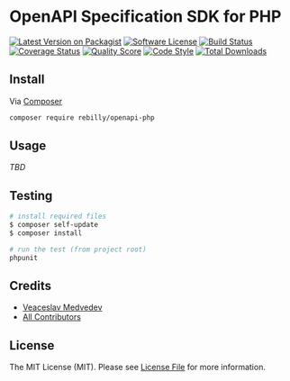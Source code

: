 # OpenAPI Specification SDK for PHP

[![Latest Version on Packagist][ico-version]][link-packagist]
[![Software License][ico-license]](LICENSE)
[![Build Status][ico-travis]][link-travis]
[![Coverage Status][ico-scrutinizer]][link-scrutinizer]
[![Quality Score][ico-code-quality]][link-code-quality]
[![Code Style][ico-cs]][link-cs]
[![Total Downloads][ico-downloads]][link-downloads]

## Install

Via [Composer](https://getcomposer.org)

```bash
composer require rebilly/openapi-php
```

## Usage

*TBD*

## Testing

```bash
# install required files
$ composer self-update
$ composer install

# run the test (from project root)
phpunit
```

## Credits

- [Veaceslav Medvedev](https://github.com/slavcodev)
- [All Contributors](../../contributors)

## License

The MIT License (MIT). Please see [License File](LICENSE) for more information.

[ico-version]: https://img.shields.io/packagist/v/rebilly/openapi-php.svg?style=flat-square
[ico-license]: https://img.shields.io/badge/license-MIT-brightgreen.svg?style=flat-square
[ico-travis]: https://img.shields.io/travis/Rebilly/openapi-php/master.svg?style=flat-square
[ico-scrutinizer]: https://img.shields.io/scrutinizer/coverage/g/Rebilly/openapi-php.svg?style=flat-square
[ico-code-quality]: https://img.shields.io/scrutinizer/g/Rebilly/openapi-php.svg?style=flat-square
[ico-downloads]: https://img.shields.io/packagist/dt/Rebilly/openapi-php.svg?style=flat-square
[ico-cs]: https://styleci.io/repos/58494094/shield

[link-packagist]: https://packagist.org/packages/rebilly/openapi-php
[link-travis]: https://travis-ci.org/Rebilly/openapi-php
[link-scrutinizer]: https://scrutinizer-ci.com/g/Rebilly/openapi-php/code-structure
[link-code-quality]: https://scrutinizer-ci.com/g/Rebilly/openapi-php
[link-downloads]: https://packagist.org/packages/rebilly/openapi-php
[link-cs]: https://styleci.io/repos/58494094
